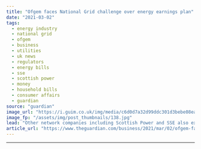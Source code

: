 ```yaml
---
title: "Ofgem faces National Grid challenge over energy earnings plan"
date: "2021-03-02"
tags: 
  - energy industry
  - national grid
  - ofgem
  - business
  - utilities
  - uk news
  - regulators
  - energy bills
  - sse
  - scottish power
  - money
  - household bills
  - consumer affairs
  - guardian
source: "guardian"
image_url: "https://i.guim.co.uk/img/media/c6d0d7a32d99ddc301d3bebe08ea6b144850fd46/0_34_3500_2102/master/3500.jpg?width=460&quality=85&auto=format&fit=max&s=6ca22b055500342de449ac9b216c0c89"
image_fp: "/assets/img/post_thumbnails/138.jpg"
lead: "Other network companies including Scottish Power and SSE also expected to take on regulatorNational Grid has ignited an industry rebellion against the energy regulator by taking Ofgem’s plan to cut energy network company earnings to the competition w..."
article_url: "https://www.theguardian.com/business/2021/mar/02/ofgem-faces-national-grid-challenge-over-energy-earnings-plan"
---
```


---
